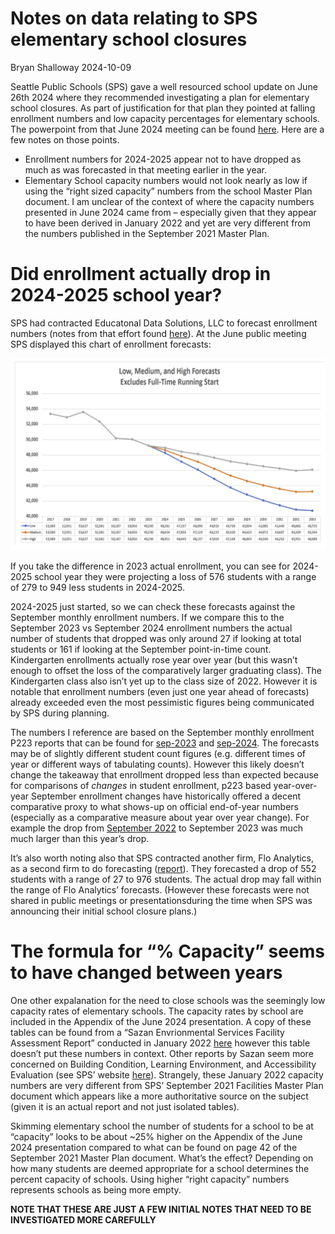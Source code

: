 Notes on data relating to SPS elementary school closures
================
Bryan Shalloway
2024-10-09

Seattle Public Schools (SPS) gave a well resourced school update on June
26th 2024 where they recommended investigating a plan for elementary
school closures. As part of justification for that plan they pointed at
falling enrollment numbers and low capacity percentages for elementary
schools. The powerpoint from that June 2024 meeting can be found
[here](https://www.documentcloud.org/documents/24784284-sps-wrs-update-6_26_24-final-copy-1?responsive=1&title=1).
Here are a few notes on those points.

- Enrollment numbers for 2024-2025 appear not to have dropped as much as
  was forecasted in that meeting earlier in the year.
- Elementary School capacity numbers would not look nearly as low if
  using the “right sized capacity” numbers from the school Master Plan
  document. I am unclear of the context of where the capacity numbers
  presented in June 2024 came from – especially given that they appear
  to have been derived in January 2022 and yet are very different from
  the numbers published in the September 2021 Master Plan.

# Did enrollment actually drop in 2024-2025 school year?

SPS had contracted Educatonal Data Solutions, LLC to forecast enrollment
numbers (notes from that effort found
[here](https://www.seattleschools.org/wp-content/uploads/2024/06/Seattle_Enrollment-Demogr-trends_March_2024_ada.pdf)).
At the June public meeting SPS displayed this chart of enrollment
forecasts:

![](screenshots/forecasts-data-solutions.png)<!-- -->

If you take the difference in 2023 actual enrollment, you can see for
2024-2025 school year they were projecting a loss of 576 students with a
range of 279 to 949 less students in 2024-2025.

2024-2025 just started, so we can check these forecasts against the
September monthly enrollment numbers. If we compare this to the
September 2023 vs September 2024 enrollment numbers the actual number of
students that dropped was only around 27 if looking at total students or
161 if looking at the September point-in-time count. Kindergarten
enrollments actually rose year over year (but this wasn’t enough to
offset the loss of the comparatively larger graduating class). The
Kindergarten class also isn’t yet up to the class size of 2022. However
it is notable that enrollment numbers (even just one year ahead of
forecasts) already exceeded even the most pessimistic figures being
communicated by SPS during planning.

The numbers I reference are based on the September monthly enrollment
P223 reports that can be found for
[sep-2023](https://www.seattleschools.org/wp-content/uploads/2023/09/P223_Sep23.pdf)
and
[sep-2024](https://www.seattleschools.org/wp-content/uploads/2024/09/P223_Sep24.pdf).
The forecasts may be of slightly different student count figures
(e.g. different times of year or different ways of tabulating counts).
However this likely doesn’t change the takeaway that enrollment dropped
less than expected because for comparisons of *changes* in student
enrollment, p223 based year-over-year September enrollment changes have
historically offered a decent comparative proxy to what shows-up on
official end-of-year numbers (especially as a comparative measure about
year over year change). For example the drop from [September
2022](https://www.seattleschools.org/wp-content/uploads/2022/09/P223_Sep22.pdf)
to September 2023 was much much larger than this year’s drop.

It’s also worth noting also that SPS contracted another firm, Flo
Analytics, as a second firm to do forecasting
([report](https://www.seattleschools.org/wp-content/uploads/2024/07/Seattle-PS-2024-25-to-2033-34-enrollment-forecast-document.pdf)).
They forecasted a drop of 552 students with a range of 27 to 976
students. The actual drop may fall within the range of Flo Analytics’
forecasts. (However these forecasts were not shared in public meetings
or presentationsduring the time when SPS was announcing their initial
school closure plans.)

# The formula for “% Capacity” seems to have changed between years

One other expalanation for the need to close schools was the seemingly
low capacity rates of elementary schools. The capacity rates by school
are included in the Appendix of the June 2024 presentation. A copy of
these tables can be found from a “Sazan Envrionmental Services Facility
Assessment Report” conducted in January 2022
[here](https://www.seattleschools.org/wp-content/uploads/2024/09/sazan-scores-capacity.pdf)
however this table doesn’t put these numbers in context. Other reports
by Sazan seem more concerned on Building Condition, Learning
Environment, and Accessibility Evaluation (see SPS’ website
[here](https://www.seattleschools.org/departments/capital-projects-and-planning/facilities-master-plan/#gd71995336887)).
Strangely, these January 2022 capacity numbers are very different from
SPS’ September 2021 Facilities Master Plan document which appears like a
more authoritative source on the subject (given it is an actual report
and not just isolated tables).

Skimming elementary school the number of students for a school to be at
“capacity” looks to be about ~25% higher on the Appendix of the June
2024 presentation compared to what can be found on page 42 of the
September 2021 Master Plan document. What’s the effect? Depending on how
many students are deemed appropriate for a school determines the percent
capacity of schools. Using higher “right capacity” numbers represents
schools as being more empty.

**NOTE THAT THESE ARE JUST A FEW INITIAL NOTES THAT NEED TO BE
INVESTIGATED MORE CAREFULLY**
